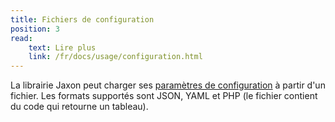 ```yaml
---
title: Fichiers de configuration
position: 3
read:
    text: Lire plus
    link: /fr/docs/usage/configuration.html
---
```


La librairie Jaxon peut charger ses [paramètres de configuration](/docs/usage/configuration) à partir d'un fichier.
Les formats supportés sont JSON, YAML et PHP (le fichier contient du code qui retourne un tableau).
